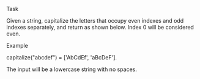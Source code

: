 Task

Given a string, capitalize the letters that occupy even indexes and odd indexes separately, and return as shown below. Index 0 will be considered even.

Example

capitalize("abcdef") = ['AbCdEf', 'aBcDeF'].

The input will be a lowercase string with no spaces.
